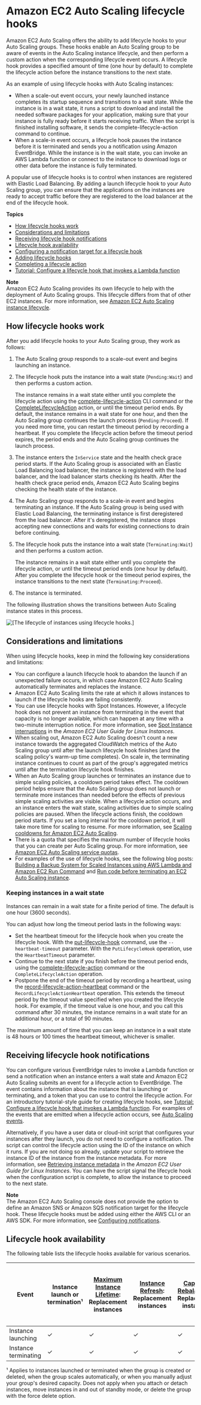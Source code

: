 # Amazon EC2 Auto Scaling lifecycle hooks<a name="lifecycle-hooks"></a>

Amazon EC2 Auto Scaling offers the ability to add lifecycle hooks to your Auto Scaling groups\. These hooks enable an Auto Scaling group to be aware of events in the Auto Scaling instance lifecycle, and then perform a custom action when the corresponding lifecycle event occurs\. A lifecycle hook provides a specified amount of time \(one hour by default\) to complete the lifecycle action before the instance transitions to the next state\. 

As an example of using lifecycle hooks with Auto Scaling instances: 
+ When a scale\-out event occurs, your newly launched instance completes its startup sequence and transitions to a wait state\. While the instance is in a wait state, it runs a script to download and install the needed software packages for your application, making sure that your instance is fully ready before it starts receiving traffic\. When the script is finished installing software, it sends the complete\-lifecycle\-action command to continue\.
+ When a scale\-in event occurs, a lifecycle hook pauses the instance before it is terminated and sends you a notification using Amazon EventBridge\. While the instance is in the wait state, you can invoke an AWS Lambda function or connect to the instance to download logs or other data before the instance is fully terminated\. 

A popular use of lifecycle hooks is to control when instances are registered with Elastic Load Balancing\. By adding a launch lifecycle hook to your Auto Scaling group, you can ensure that the applications on the instances are ready to accept traffic before they are registered to the load balancer at the end of the lifecycle hook\. 

**Topics**
+ [How lifecycle hooks work](#lifecycle-hooks-overview)
+ [Considerations and limitations](#lifecycle-hook-considerations)
+ [Receiving lifecycle hook notifications](#preparing-for-notification)
+ [Lifecycle hook availability](#lifecycle-hooks-availability)
+ [Configuring a notification target for a lifecycle hook](configuring-lifecycle-hook-notifications.md)
+ [Adding lifecycle hooks](adding-lifecycle-hooks.md)
+ [Completing a lifecycle action](completing-lifecycle-hooks.md)
+ [Tutorial: Configure a lifecycle hook that invokes a Lambda function](tutorial-lifecycle-hook-lambda.md)

**Note**  
Amazon EC2 Auto Scaling provides its own lifecycle to help with the deployment of Auto Scaling groups\. This lifecycle differs from that of other EC2 instances\. For more information, see [Amazon EC2 Auto Scaling instance lifecycle](AutoScalingGroupLifecycle.md)\.

## How lifecycle hooks work<a name="lifecycle-hooks-overview"></a>

After you add lifecycle hooks to your Auto Scaling group, they work as follows:

1. The Auto Scaling group responds to a scale\-out event and begins launching an instance\.

1. The lifecycle hook puts the instance into a wait state \(`Pending:Wait`\) and then performs a custom action\.

   The instance remains in a wait state either until you complete the lifecycle action using the [complete\-lifecycle\-action](https://docs.aws.amazon.com/cli/latest/reference/autoscaling/complete-lifecycle-action.html) CLI command or the [CompleteLifecycleAction](https://docs.aws.amazon.com/autoscaling/ec2/APIReference/API_CompleteLifecycleAction.html) action, or until the timeout period ends\. By default, the instance remains in a wait state for one hour, and then the Auto Scaling group continues the launch process \(`Pending:Proceed`\)\. If you need more time, you can restart the timeout period by recording a heartbeat\. If you complete the lifecycle action before the timeout period expires, the period ends and the Auto Scaling group continues the launch process\.

1. The instance enters the `InService` state and the health check grace period starts\. If the Auto Scaling group is associated with an Elastic Load Balancing load balancer, the instance is registered with the load balancer, and the load balancer starts checking its health\. After the health check grace period ends, Amazon EC2 Auto Scaling begins checking the health state of the instance\.

1. The Auto Scaling group responds to a scale\-in event and begins terminating an instance\. If the Auto Scaling group is being used with Elastic Load Balancing, the terminating instance is first deregistered from the load balancer\. After it's deregistered, the instance stops accepting new connections and waits for existing connections to drain before continuing\.

1. The lifecycle hook puts the instance into a wait state \(`Terminating:Wait`\) and then performs a custom action\.

   The instance remains in a wait state either until you complete the lifecycle action, or until the timeout period ends \(one hour by default\)\. After you complete the lifecycle hook or the timeout period expires, the instance transitions to the next state \(`Terminating:Proceed`\)\.

1. The instance is terminated\.

The following illustration shows the transitions between Auto Scaling instance states in this process\. 

![\[The lifecycle of instances using lifecycle hooks.\]](http://docs.aws.amazon.com/autoscaling/ec2/userguide/images/lifecycle_hooks.png)

## Considerations and limitations<a name="lifecycle-hook-considerations"></a>

When using lifecycle hooks, keep in mind the following key considerations and limitations:
+ You can configure a launch lifecycle hook to abandon the launch if an unexpected failure occurs, in which case Amazon EC2 Auto Scaling automatically terminates and replaces the instance\.
+ Amazon EC2 Auto Scaling limits the rate at which it allows instances to launch if the lifecycle hooks are failing consistently\.
+ You can use lifecycle hooks with Spot Instances\. However, a lifecycle hook does not prevent an instance from terminating in the event that capacity is no longer available, which can happen at any time with a two\-minute interruption notice\. For more information, see [Spot Instance interruptions](https://docs.aws.amazon.com/AWSEC2/latest/UserGuide/spot-interruptions.html) in the *Amazon EC2 User Guide for Linux Instances*\. 
+ When scaling out, Amazon EC2 Auto Scaling doesn't count a new instance towards the aggregated CloudWatch metrics of the Auto Scaling group until after the launch lifecycle hook finishes \(and the scaling policy's warm\-up time completes\)\. On scale in, the terminating instance continues to count as part of the group's aggregated metrics until after the termination lifecycle hook finishes\.
+ When an Auto Scaling group launches or terminates an instance due to simple scaling policies, a cooldown period takes effect\. The cooldown period helps ensure that the Auto Scaling group does not launch or terminate more instances than needed before the effects of previous simple scaling activities are visible\. When a lifecycle action occurs, and an instance enters the wait state, scaling activities due to simple scaling policies are paused\. When the lifecycle actions finish, the cooldown period starts\. If you set a long interval for the cooldown period, it will take more time for scaling to resume\. For more information, see [Scaling cooldowns for Amazon EC2 Auto Scaling](Cooldown.md)\.
+ There is a quota that specifies the maximum number of lifecycle hooks that you can create per Auto Scaling group\. For more information, see [Amazon EC2 Auto Scaling service quotas](as-account-limits.md)\. 
+ For examples of the use of lifecycle hooks, see the following blog posts: [Building a Backup System for Scaled Instances using AWS Lambda and Amazon EC2 Run Command](http://aws.amazon.com/blogs/compute/building-a-backup-system-for-scaled-instances-using-aws-lambda-and-amazon-ec2-run-command) and [Run code before terminating an EC2 Auto Scaling instance](http://aws.amazon.com/blogs/infrastructure-and-automation/run-code-before-terminating-an-ec2-auto-scaling-instance)\.

### Keeping instances in a wait state<a name="lifecycle-hook-wait-state"></a>

Instances can remain in a wait state for a finite period of time\. The default is one hour \(3600 seconds\)\. 

You can adjust how long the timeout period lasts in the following ways:
+ Set the heartbeat timeout for the lifecycle hook when you create the lifecycle hook\. With the [put\-lifecycle\-hook](https://docs.aws.amazon.com/cli/latest/reference/autoscaling/put-lifecycle-hook.html) command, use the `--heartbeat-timeout` parameter\. With the `PutLifecycleHook` operation, use the `HeartbeatTimeout` parameter\.
+ Continue to the next state if you finish before the timeout period ends, using the [complete\-lifecycle\-action](https://docs.aws.amazon.com/cli/latest/reference/autoscaling/complete-lifecycle-action.html) command or the `CompleteLifecycleAction` operation\.
+ Postpone the end of the timeout period by recording a heartbeat, using the [record\-lifecycle\-action\-heartbeat](https://docs.aws.amazon.com/cli/latest/reference/autoscaling/record-lifecycle-action-heartbeat.html) command or the `RecordLifecycleActionHeartbeat` operation\. This extends the timeout period by the timeout value specified when you created the lifecycle hook\. For example, if the timeout value is one hour, and you call this command after 30 minutes, the instance remains in a wait state for an additional hour, or a total of 90 minutes\.

The maximum amount of time that you can keep an instance in a wait state is 48 hours or 100 times the heartbeat timeout, whichever is smaller\.

## Receiving lifecycle hook notifications<a name="preparing-for-notification"></a>

You can configure various EventBridge rules to invoke a Lambda function or send a notification when an instance enters a wait state and Amazon EC2 Auto Scaling submits an event for a lifecycle action to EventBridge\. The event contains information about the instance that is launching or terminating, and a token that you can use to control the lifecycle action\. For an introductory tutorial\-style guide for creating lifecycle hooks, see [Tutorial: Configure a lifecycle hook that invokes a Lambda function](tutorial-lifecycle-hook-lambda.md)\. For examples of the events that are emitted when a lifecycle action occurs, see [Auto Scaling events](cloud-watch-events.md#cloudwatch-event-types)\.

Alternatively, if you have a user data or cloud\-init script that configures your instances after they launch, you do not need to configure a notification\. The script can control the lifecycle action using the ID of the instance on which it runs\. If you are not doing so already, update your script to retrieve the instance ID of the instance from the instance metadata\. For more information, see [Retrieving instance metadata](https://docs.aws.amazon.com/AWSEC2/latest/UserGuide/instancedata-data-retrieval.html) in the *Amazon EC2 User Guide for Linux Instances*\. You can have the script signal the lifecycle hook when the configuration script is complete, to allow the instance to proceed to the next state\.

**Note**  
The Amazon EC2 Auto Scaling console does not provide the option to define an Amazon SNS or Amazon SQS notification target for the lifecycle hook\. These lifecycle hooks must be added using either the AWS CLI or an AWS SDK\. For more information, see [Configuring notifications](configuring-lifecycle-hook-notifications.md)\. 

## Lifecycle hook availability<a name="lifecycle-hooks-availability"></a>

The following table lists the lifecycle hooks available for various scenarios\.


| Event | Instance launch or termination¹ | [Maximum Instance Lifetime](https://docs.aws.amazon.com/autoscaling/ec2/userguide/asg-max-instance-lifetime.html): Replacement instances | [Instance Refresh](https://docs.aws.amazon.com/autoscaling/ec2/userguide/asg-instance-refresh.html): Replacement instances | [Capacity Rebalancing](https://docs.aws.amazon.com/autoscaling/ec2/userguide/capacity-rebalance.html): Replacement instances | [Warm Pools](https://docs.aws.amazon.com/autoscaling/ec2/userguide/ec2-auto-scaling-warm-pools.html): Instances entering and leaving the warm pool | 
| --- | --- | --- | --- | --- | --- | 
| Instance launching | ✓ | ✓ | ✓ | ✓ | ✓ | 
| Instance terminating | ✓ | ✓ | ✓ | ✓ | ✓ | 

¹ Applies to instances launched or terminated when the group is created or deleted, when the group scales automatically, or when you manually adjust your group's desired capacity\. Does not apply when you attach or detach instances, move instances in and out of standby mode, or delete the group with the force delete option\.